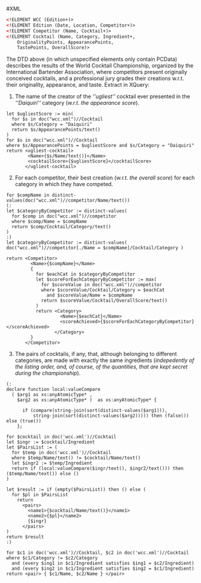 #XML

``` xml
<!ELEMENT WCC (Edition+)>
<!ELEMENT Edition (Date, Location, Competitor+)>
<!ELEMENT Competitor (Name, Cocktail+)>
<!ELEMENT Cocktail (Name, Category, Ingredient+, 
	OriginalityPoints, AppearancePoints, 
	TastePoints, OverallScore)>
```
The DTD above (in which unspecified elements only contain PCData) describes the results of the World Cocktail Championship, organized by the International Bartender Association, where competitors present originally conceived cocktails, and a professional jury grades their creations w.r.t. their originality, appearance, and taste. Extract in XQuery:

1. The name of the creator of the *''ugliest''* cocktail ever presented in the *''Daiquiri''* category (*w.r.t. the appearance score*).

```xquery
let $ugliestScore := min(
  for $s in doc("wcc.xml")//Cocktail
  where $s/Category = "Daiquiri"
  return $s/AppearancePoints/text()
)
for $s in doc("wcc.xml")//Cocktail
where $s/AppearancePoints = $ugliestScore and $s/Category = "Daiquiri"
return <ugliest-cocktail>
        <Name>{$s/Name/text()}</Name>
        <cocktailScore>{$ugliestScore}</cocktailScore>
       </ugliest-cocktail>
```
2. For each competitor, their best creation (*w.r.t. the overall score*) for each category in which they have competed.

```xquery
for $compName in distinct-values(doc("wcc.xml")//competitor/Name/text())
(:
let $categoryByCompetitor := distinct-values(
  for $comp in doc("wcc.xml")//competitor
  where $comp/Name = $compName
  return $comp/Cocktail/Category/text()
)
:)
let $categoryByCompetitor := distinct-values( doc("wcc.xml")//competitor[./Name = $compName]/Cocktail/Category )

return <Competitor>
         <Name>{$compName}</Name>
         {
           for $eachCat in $categoryByCompetitor
           let $scoreForEachCategoryByCompetitor := max(
             for $scoreValue in doc("wcc.xml")//competitor
             where $scoreValue/Cocktail/Category = $eachCat
               and $scoreValue/Name = $compName
             return $scoreValue/Cocktail/OverallScore/text()
           ) 
           return <Category>
                    <Name>{$eachCat}</Name>
                    <scoreAchieved>{$scoreForEachCategoryByCompetitor}</scoreAchieved>
                  </Category>
         }
       </Competitor>
```

3. The pairs of cocktails, if any, that, although belonging to different categories, are made with exactly the same ingredients (*indepedently of the listing order, and, of course, of the quantities, that are kept secret during the championship*).

```xquery
(:
declare function local:valueCompare
  ( $arg1 as xs:anyAtomicType* ,
    $arg2 as xs:anyAtomicType* )  as xs:anyAtomicType* {
      
      if (compare(string-join(sort(distinct-values($arg1))),
          string-join(sort(distinct-values($arg2))))) then (false()) else (true())
    };

for $cocktail in doc('wcc.xml')//Cocktail
let $ingr := $cocktail/Ingredient
let $PairsList := (
  for $temp in doc('wcc.xml')//Cocktail
  where $temp/Name/text() != $cocktail/Name/text()
  let $ingr2 := $temp/Ingredient
  return if (local:valueCompare($ingr/text(), $ingr2/text())) then ($temp/Name/text()) else ()
)

let $result := if (empty($PairsList)) then () else (
  for $pl in $PairsList
    return
      <pairs> 
        <name1>{$cocktail/Name/text()}</name1>
        <name2>{$pl}</name2>        
        {$ingr}
      </pairs>
)
return $result
:)

for $c1 in doc('wcc.xml')//Cocktail, $c2 in doc('wcc.xml')//Cocktail
where $c1/Category != $c2/Category 
  and (every $ing1 in $c1/Ingredient satisfies $ing1 = $c2/Ingredient) 
  and (every $ing2 in $c1/Ingredient satisfies $ing2 = $c1/Ingredient)
return <pair> { $c1/Name, $c2/Name } </pair>
```


